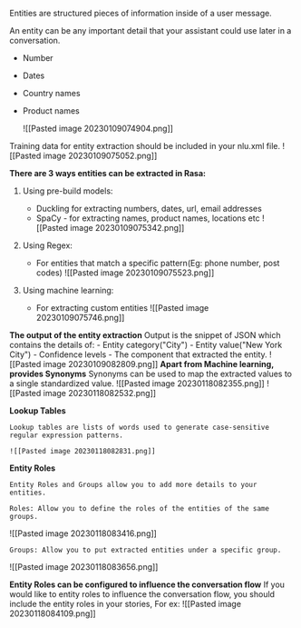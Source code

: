 Entities are structured pieces of information inside of a user message.

An entity can be any important detail that your assistant could use later in a conversation.

- Number
- Dates
- Country names
- Product names

  ![[Pasted image 20230109074904.png]]

Training data for entity extraction should be included in your nlu.xml file.
![[Pasted image 20230109075052.png]]

**There are 3 ways entities can be extracted in Rasa:**

1. Using pre-build models:

   - Duckling for extracting numbers, dates, url, email addresses
   - SpaCy - for extracting names, product names, locations etc
     ![[Pasted image 20230109075342.png]]

2. Using Regex:

   - For entities that match a specific pattern(Eg: phone number, post codes)
     ![[Pasted image 20230109075523.png]]

3. Using machine learning:
   - For extracting custom entities
     ![[Pasted image 20230109075746.png]]

**The output of the entity extraction**
Output is the snippet of JSON which contains the details of: - Entity category("City") - Entity value("New York City") - Confidence levels - The component that extracted the entity.
![[Pasted image 20230109082809.png]]
**Apart from Machine learning, provides Synonyms**
Synonyms can be used to map the extracted values to a single standardized value.
![[Pasted image 20230118082355.png]]
![[Pasted image 20230118082532.png]]

**Lookup Tables**

    Lookup tables are lists of words used to generate case-sensitive regular expression patterns.

    ![[Pasted image 20230118082831.png]]

**Entity Roles**

    Entity Roles and Groups allow you to add more details to your entities.

    Roles: Allow you to define the roles of the entities of the same groups.

![[Pasted image 20230118083416.png]]

    Groups: Allow you to put extracted entities under a specific group.

![[Pasted image 20230118083656.png]]

**Entity Roles can be configured to influence the conversation flow**
If you would like to entity roles to influence the conversation flow, you should include the entity roles in your stories, For ex:
![[Pasted image 20230118084109.png]]
